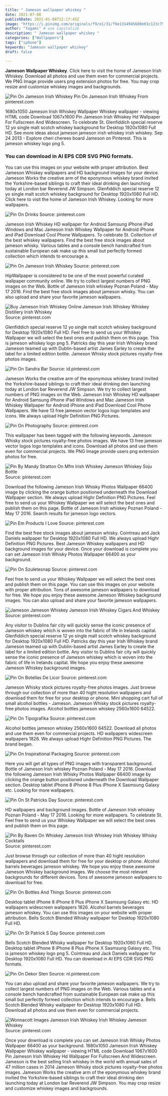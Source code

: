 ```yaml
---
title: " Jameson wallpaper whiskey "
date: 2021-07-08
publishDate: 2021-01-08T12:17:45Z
image: "https://i.pinimg.com/originals/f9/e1/31/f9e1314945680e03c123c759e34f0624.jpg"
author: "Yagami" # use capitalize
description: " Jameson wallpaper whiskey "
categories: ["Wallpapers"]
tags: ["iphone"]
keywords: "Jameson wallpaper whiskey"
draft: false

---
```



**Jameson Wallpaper Whiskey**. Click here to visit the home of Jameson Irish Whiskey. Download all photos and use them even for commercial projects. We PNG Image provide users png extension photos for free. You may crop resize and customize whiskey images and backgrounds.

![Pin On Jameson Irish Whiskey](https://i.pinimg.com/originals/e3/df/82/e3df82577e1a8b46951944a34f2e46c0.jpg "Pin On Jameson Irish Whiskey")
Pin On Jameson Irish Whiskey From pinterest.com


1680x1050 Jameson Irish Whiskey Wallpaper Whiskey wallpaper - viewing HTML code Download 1067x1600 Pin Jameson Irish Whiskey Hd Wallpaper For Fullscreen And Widescreen. To celebrate St. Glenfiddich special reserve 12 yo single malt scotch whiskey background for Desktop 1920x1080 Full HD. See more ideas about jameson jameson irish whiskey irish whiskey. Sep 24 2013 - Explore cheri cherees board Jameson on Pinterest. This is jameson whiskey logo png 5.

### You can download in AI EPS CDR SVG PNG formats.

You can use this images on your website with proper attribution. Best Jameson Whiskey wallpapers and HD background images for your device. Jameson Works the creative arm of the eponymous whiskey brand invited the Yorkshire-based siblings to craft their ideal drinking den launching today at London bar Reverend JW Simpson. Glenfiddich special reserve 12 yo single malt scotch whiskey background for Desktop 1920x1080 Full HD. Click here to visit the home of Jameson Irish Whiskey. Looking for more wallpapers.


![Pin On Drinks](https://i.pinimg.com/originals/52/83/94/528394c3ab1d34a93d7b8b27bcb5464b.png "Pin On Drinks")
Source: pinterest.com

Jameson Irish Whiskey HD wallpaper for Android Samsung iPhone iPad Windows and Mac Jameson Irish Whiskey Wallpaper for Android iPhone and iPad Download Cool Phone Wallpapers. To celebrate St. Collection of the best whiskey wallpapers. Find the best free stock images about jameson whisky. Various tables and a console bench handcrafted from sustainable European oak make up this small but perfectly formed collection which intends to encourage a.

![Pin On Jameson Irish Whiskey](https://i.pinimg.com/originals/e3/df/82/e3df82577e1a8b46951944a34f2e46c0.jpg "Pin On Jameson Irish Whiskey")
Source: pinterest.com

HipWallpaper is considered to be one of the most powerful curated wallpaper community online. We try to collect largest numbers of PNG images on the Web. Bottle of Jameson Irish whiskey Poznan Poland - May 17 2016. Find the best free stock images about jameson whisky. You can also upload and share your favorite jameson wallpapers.

![Buy Jameson Irish Whiskey Online Jameson Irish Whiskey Whiskey Distillery Irish Whiskey](https://i.pinimg.com/originals/18/18/cb/1818cb25c1a859444b93fa546ab6b281.jpg "Buy Jameson Irish Whiskey Online Jameson Irish Whiskey Whiskey Distillery Irish Whiskey")
Source: pinterest.com

Glenfiddich special reserve 12 yo single malt scotch whiskey background for Desktop 1920x1080 Full HD. Feel free to send us your Whiskey Wallpaper we will select the best ones and publish them on this page. This is jameson whiskey logo png 5. Patricks day this year Irish Whiskey brand Jameson teamed up with Dublin-based artist James Earley to create the label for a limited edition bottle. Jameson Whisky stock pictures royalty-free photos images.

![Pin On Sandra Bar](https://i.pinimg.com/originals/9a/78/85/9a7885fc27340721fb83ff95b18b7513.png "Pin On Sandra Bar")
Source: id.pinterest.com

Jameson Works the creative arm of the eponymous whiskey brand invited the Yorkshire-based siblings to craft their ideal drinking den launching today at London bar Reverend JW Simpson. We try to collect largest numbers of PNG images on the Web. Jameson Irish Whiskey HD wallpaper for Android Samsung iPhone iPad Windows and Mac Jameson Irish Whiskey Wallpaper for Android iPhone and iPad Download Cool Phone Wallpapers. We have 13 free jameson vector logos logo templates and icons. We always upload Highr Definition PNG Pictures.

![Pin On Photography](https://i.pinimg.com/originals/90/c2/ef/90c2efb7344d437a5fac9320cf8ea396.jpg "Pin On Photography")
Source: pinterest.com

This wallpaper has been tagged with the following keywords. Jameson Whisky stock pictures royalty-free photos images. We have 13 free jameson vector logos logo templates and icons. Download all photos and use them even for commercial projects. We PNG Image provide users png extension photos for free.

![Pin By Mandy Stratton On Mfm Irish Whiskey Jameson Whiskey Soju Bottle](https://i.pinimg.com/originals/f7/4a/6f/f74a6f4149276834c4cfc9e8e3bc18de.jpg "Pin By Mandy Stratton On Mfm Irish Whiskey Jameson Whiskey Soju Bottle")
Source: pinterest.com

Download the following Jameson Irish Whisky Photos Wallpaper 66400 image by clicking the orange button positioned underneath the Download Wallpaper section. We always upload Highr Definition PNG Pictures. Feel free to send us your Whiskey Wallpaper we will select the best ones and publish them on this page. Bottle of Jameson Irish whiskey Poznan Poland - May 17 2016. Search results for jameson logo vectors.

![Pin Em Products I Love](https://i.pinimg.com/originals/0f/c0/cd/0fc0cdeb68d976c4ca0d7edcb16dbe54.jpg "Pin Em Products I Love")
Source: pinterest.com

Find the best free stock images about jameson whisky. Cointreau and Jack Daniels wallpaper for Desktop 1920x1080 Full HD. We always upload Highr Definition PNG Pictures. Best Jameson Whiskey wallpapers and HD background images for your device. Once your download is complete you can set Jameson Irish Whisky Photos Wallpaper 66400 as your background.

![Pin On Szuletesnap](https://i.pinimg.com/originals/27/81/f9/2781f9c4a3d2a4b18a042b16b222495a.jpg "Pin On Szuletesnap")
Source: pinterest.com

Feel free to send us your Whiskey Wallpaper we will select the best ones and publish them on this page. You can use this images on your website with proper attribution. Tons of awesome jameson wallpapers to download for free. We hope you enjoy these awesome Jameson Whiskey background images. You can also upload and share your favorite jameson wallpapers.

![Jameson Jameson Whiskey Jameson Irish Whiskey Cigars And Whiskey](https://i.pinimg.com/originals/88/c2/3c/88c23cf2eec55de1208c4528c33c2936.jpg "Jameson Jameson Whiskey Jameson Irish Whiskey Cigars And Whiskey")
Source: pinterest.com

Any visitor to Dublins fair city will quickly sense the iconic presence of Jameson whiskey which is woven into the fabric of life in Irelands capital. Glenfiddich special reserve 12 yo single malt scotch whiskey background for Desktop 1920x1080 Full HD. Patricks day this year Irish Whiskey brand Jameson teamed up with Dublin-based artist James Earley to create the label for a limited edition bottle. Any visitor to Dublins fair city will quickly sense the iconic presence of Jameson whiskey which is woven into the fabric of life in Irelands capital. We hope you enjoy these awesome Jameson Whiskey background images.

![Pin On Botellas De Licor](https://i.pinimg.com/originals/37/21/09/37210940ca8ffb2e194fa3de29e29cfb.png "Pin On Botellas De Licor")
Source: pinterest.com

Jameson Whisky stock pictures royalty-free photos images. Just browse through our collection of more than 40 hight resolution wallpapers and download them for free for your desktop or phone. Mini shopping cart full of small alcohol bottles - Jameson. Jameson Whisky stock pictures royalty-free photos images. Alcohol bottles jameson whiskey 2560x1600 64522.

![Pin On Tipografika](https://i.pinimg.com/originals/5d/29/e8/5d29e846e8491f0b24ed787eec516d29.jpg "Pin On Tipografika")
Source: pinterest.com

Alcohol bottles jameson whiskey 2560x1600 64522. Download all photos and use them even for commercial projects. HD wallpapers widescreen wallpapers 1826. We always upload Highr Definition PNG Pictures. The brand began.

![Pin On Inspirational Packaging](https://i.pinimg.com/originals/cc/83/cb/cc83cb7d4e9636b0607c4083cadbbc91.jpg "Pin On Inspirational Packaging")
Source: pinterest.com

Here you will get all types of PNG images with transparent background. Bottle of Jameson Irish whiskey Poznan Poland - May 17 2016. Download the following Jameson Irish Whisky Photos Wallpaper 66400 image by clicking the orange button positioned underneath the Download Wallpaper section. Desktop tablet iPhone 8 iPhone 8 Plus iPhone X Sasmsung Galaxy etc. Looking for more wallpapers.

![Pin On St Patricks Day](https://i.pinimg.com/originals/da/65/96/da659688775f6d0eca31bf2ff1df57e9.jpg "Pin On St Patricks Day")
Source: pinterest.com

HD wallpapers and background images. Bottle of Jameson Irish whiskey Poznan Poland - May 17 2016. Looking for more wallpapers. To celebrate St. Feel free to send us your Whiskey Wallpaper we will select the best ones and publish them on this page.

![Pin By Raven On Whiskey Jameson Irish Whiskey Irish Whiskey Whisky Cocktails](https://i.pinimg.com/originals/b1/23/09/b123096d5165bdce0a7c4be1b1a13ff3.jpg "Pin By Raven On Whiskey Jameson Irish Whiskey Irish Whiskey Whisky Cocktails")
Source: pinterest.com

Just browse through our collection of more than 40 hight resolution wallpapers and download them for free for your desktop or phone. Alcohol barrels beverages jameson whiskey. We hope you enjoy these awesome Jameson Whiskey background images. We choose the most relevant backgrounds for different devices. Tons of awesome jameson wallpapers to download for free.

![Pin On Bottles And Things](https://i.pinimg.com/originals/a1/a9/cd/a1a9cd77e6f01d4f260cf3a32e12c1fc.jpg "Pin On Bottles And Things")
Source: pinterest.com

Desktop tablet iPhone 8 iPhone 8 Plus iPhone X Sasmsung Galaxy etc. HD wallpapers widescreen wallpapers 1826. Alcohol barrels beverages jameson whiskey. You can use this images on your website with proper attribution. Bells Scotch Blended Whisky wallpaper for Desktop 1920x1080 Full HD.

![Pin On St Patrick S Day](https://i.pinimg.com/originals/cd/b5/70/cdb570236b96c02889b7b71a35aa0fbf.jpg "Pin On St Patrick S Day")
Source: pinterest.com

Bells Scotch Blended Whisky wallpaper for Desktop 1920x1080 Full HD. Desktop tablet iPhone 8 iPhone 8 Plus iPhone X Sasmsung Galaxy etc. This is jameson whiskey logo png 5. Cointreau and Jack Daniels wallpaper for Desktop 1920x1080 Full HD. You can download in AI EPS CDR SVG PNG formats.

![Pin On Dekor Sten](https://i.pinimg.com/originals/51/25/90/5125903c059978d81151817d2eb36b5a.jpg "Pin On Dekor Sten")
Source: nl.pinterest.com

You can also upload and share your favorite jameson wallpapers. We try to collect largest numbers of PNG images on the Web. Various tables and a console bench handcrafted from sustainable European oak make up this small but perfectly formed collection which intends to encourage a. Bells Scotch Blended Whisky wallpaper for Desktop 1920x1080 Full HD. Download all photos and use them even for commercial projects.

![Wonnacott Images Jameson Irish Whiskey Irish Whiskey Jameson Whiskey](https://i.pinimg.com/originals/f9/e1/31/f9e1314945680e03c123c759e34f0624.jpg "Wonnacott Images Jameson Irish Whiskey Irish Whiskey Jameson Whiskey")
Source: pinterest.com

Once your download is complete you can set Jameson Irish Whisky Photos Wallpaper 66400 as your background. 1680x1050 Jameson Irish Whiskey Wallpaper Whiskey wallpaper - viewing HTML code Download 1067x1600 Pin Jameson Irish Whiskey Hd Wallpaper For Fullscreen And Widescreen. Jameson is the best selling Irish whiskey in the world with annual sales of 47 million cases in 2014 Jameson Whisky stock pictures royalty-free photos images. Jameson Works the creative arm of the eponymous whiskey brand invited the Yorkshire-based siblings to craft their ideal drinking den launching today at London bar Reverend JW Simpson. You may crop resize and customize whiskey images and backgrounds.

